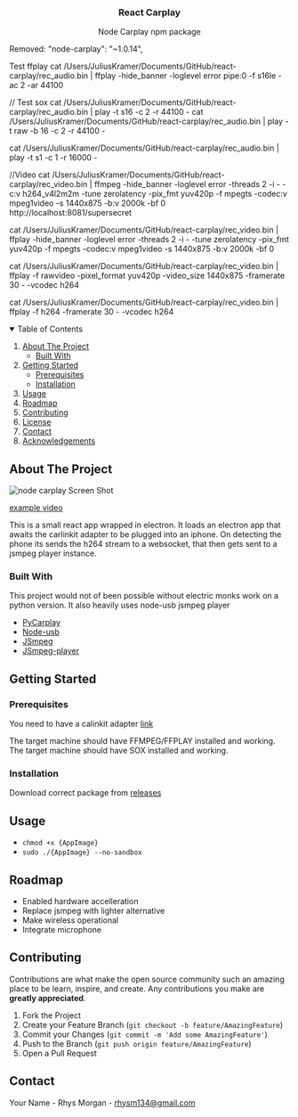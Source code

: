 
<h3 align="center">React Carplay</h3>

  <p align="center">
    Node Carplay npm package
</p>


Removed:
 "node-carplay": "~1.0.14",
    
Test ffplay
cat /Users/JuliusKramer/Documents/GitHub/react-carplay/rec_audio.bin | ffplay -hide_banner -loglevel error pipe:0 -f s16le -ac 2 -ar 44100

// Test sox
cat /Users/JuliusKramer/Documents/GitHub/react-carplay/rec_audio.bin | play -t s16 -c 2 -r 44100 -
cat /Users/JuliusKramer/Documents/GitHub/react-carplay/rec_audio.bin | play -t raw -b 16 -c 2 -r 44100  -

cat /Users/JuliusKramer/Documents/GitHub/react-carplay/rec_audio.bin | play -t s1 -c 1 -r 16000 - 

//Video
cat /Users/JuliusKramer/Documents/GitHub/react-carplay/rec_video.bin | ffmpeg -hide_banner -loglevel error -threads 2 -i - -c:v h264_v4l2m2m -tune zerolatency -pix_fmt yuv420p -f mpegts -codec:v mpeg1video -s 1440x875 -b:v 2000k -bf 0 http://localhost:8081/supersecret

cat /Users/JuliusKramer/Documents/GitHub/react-carplay/rec_video.bin | ffplay -hide_banner -loglevel error -threads 2 -i - -tune zerolatency -pix_fmt yuv420p -f mpegts -codec:v mpeg1video -s 1440x875 -b:v 2000k -bf 0 

cat /Users/JuliusKramer/Documents/GitHub/react-carplay/rec_video.bin | ffplay -f rawvideo -pixel_format yuv420p -video_size 1440x875 -framerate 30 - -vcodec h264

cat /Users/JuliusKramer/Documents/GitHub/react-carplay/rec_video.bin | ffplay -f h264 -framerate 30 - -vcodec h264

<!-- TABLE OF CONTENTS -->
<details open="open">
  <summary>Table of Contents</summary>
  <ol>
    <li>
      <a href="#about-the-project">About The Project</a>
      <ul>
        <li><a href="#built-with">Built With</a></li>
      </ul>
    </li>
    <li>
      <a href="#getting-started">Getting Started</a>
      <ul>
        <li><a href="#prerequisites">Prerequisites</a></li>
        <li><a href="#installation">Installation</a></li>
      </ul>
    </li>
    <li><a href="#usage">Usage</a></li>
    <li><a href="#roadmap">Roadmap</a></li>
    <li><a href="#contributing">Contributing</a></li>
    <li><a href="#license">License</a></li>
    <li><a href="#contact">Contact</a></li>
    <li><a href="#acknowledgements">Acknowledgements</a></li>
  </ol>
</details>



<!-- ABOUT THE PROJECT -->
## About The Project

![node carplay Screen Shot](https://i.imgur.com/egkvgau.png)

[example video](https://youtu.be/mBeYd7RNw1w)

This is a small react app wrapped in electron. It loads an electron app that awaits the carlinkit adapter to be plugged into an iphone.
On detecting the phone its sends the h264 stream to a websocket, that then gets sent to a jsmpeg player instance.

### Built With

This project would not of been possible without electric monks work on a python version. It also heavily uses node-usb jsmpeg player
* [PyCarplay](https://github.com/electric-monk/pycarplay)
* [Node-usb](https://github.com/tessel/node-usb)
* [JSmpeg](https://github.com/phoboslab/jsmpeg)
* [JSmpeg-player](https://github.com/cycjimmy/jsmpeg-player)



<!-- GETTING STARTED -->
## Getting Started



### Prerequisites

You need to have a calinkit adapter [link](https://amzn.to/3jwLT46) 

The target machine should have FFMPEG/FFPLAY installed and working.
The target machine should have SOX installed and working.

### Installation

Download correct package from [releases](https://github.com/rhysmorgan134/react-carplay/releases)



<!-- USAGE EXAMPLES -->
## Usage

* ```chmod +x {AppImage}```
* ```sudo ./{AppImage} --no-sandbox```


<!-- ROADMAP -->
## Roadmap

* Enabled hardware accelleration
* Replace jsmpeg with lighter alternative
* Make wireless operational
* Integrate microphone


<!-- CONTRIBUTING -->
## Contributing

Contributions are what make the open source community such an amazing place to be learn, inspire, and create. Any contributions you make are **greatly appreciated**.

1. Fork the Project
2. Create your Feature Branch (`git checkout -b feature/AmazingFeature`)
3. Commit your Changes (`git commit -m 'Add some AmazingFeature'`)
4. Push to the Branch (`git push origin feature/AmazingFeature`)
5. Open a Pull Request





<!-- CONTACT -->
## Contact

Your Name - Rhys Morgan - rhysm134@gmail.com

